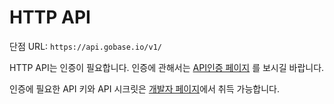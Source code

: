 # HTTP API

단점 URL: `https://api.gobase.io/v1/`

HTTP API는 인증이 필요합니다. 인증에 관해서는 [API인증 페이지](authentication) 를 보시길 바랍니다.

인증에 필요한 API 키와 API 시크릿은 [개발자 페이지](https://developer.gobase.io)에서 취득 가능합니다.
